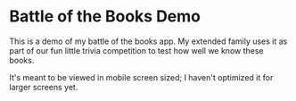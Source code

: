 # Battle of the Books Demo

This is a demo of my battle of the books app. My extended family uses it as part of our fun little trivia competition to test how well we know these books.

It's meant to be viewed in mobile screen sized; I haven't optimized it for larger screens yet.
